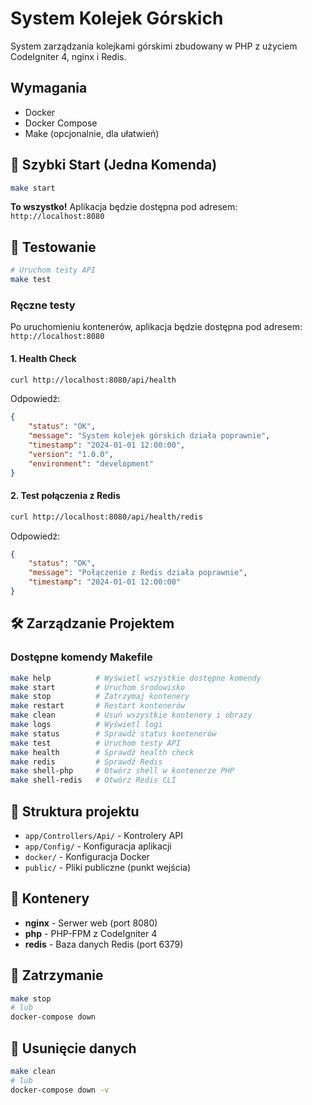 # System Kolejek Górskich

System zarządzania kolejkami górskimi zbudowany w PHP z użyciem CodeIgniter 4, nginx i Redis.

## Wymagania

- Docker
- Docker Compose
- Make (opcjonalnie, dla ułatwień)

## 🚀 Szybki Start (Jedna Komenda)

```bash
make start
```

**To wszystko!** Aplikacja będzie dostępna pod adresem: `http://localhost:8080`

## 🧪 Testowanie

```bash
# Uruchom testy API
make test
```

### Ręczne testy

Po uruchomieniu kontenerów, aplikacja będzie dostępna pod adresem: `http://localhost:8080`

#### 1. Health Check
```bash
curl http://localhost:8080/api/health
```

Odpowiedź:
```json
{
    "status": "OK",
    "message": "System kolejek górskich działa poprawnie",
    "timestamp": "2024-01-01 12:00:00",
    "version": "1.0.0",
    "environment": "development"
}
```

#### 2. Test połączenia z Redis
```bash
curl http://localhost:8080/api/health/redis
```

Odpowiedź:
```json
{
    "status": "OK",
    "message": "Połączenie z Redis działa poprawnie",
    "timestamp": "2024-01-01 12:00:00"
}
```

## 🛠️ Zarządzanie Projektem

### Dostępne komendy Makefile
```bash
make help          # Wyświetl wszystkie dostępne komendy
make start         # Uruchom środowisko
make stop          # Zatrzymaj kontenery
make restart       # Restart kontenerów
make clean         # Usuń wszystkie kontenery i obrazy
make logs          # Wyświetl logi
make status        # Sprawdź status kontenerów
make test          # Uruchom testy API
make health        # Sprawdź health check
make redis         # Sprawdź Redis
make shell-php     # Otwórz shell w kontenerze PHP
make shell-redis   # Otwórz Redis CLI
```



## 📁 Struktura projektu

- `app/Controllers/Api/` - Kontrolery API
- `app/Config/` - Konfiguracja aplikacji
- `docker/` - Konfiguracja Docker
- `public/` - Pliki publiczne (punkt wejścia)

## 🐳 Kontenery

- **nginx** - Serwer web (port 8080)
- **php** - PHP-FPM z CodeIgniter 4
- **redis** - Baza danych Redis (port 6379)

## 🛑 Zatrzymanie

```bash
make stop
# lub
docker-compose down
```

## 🧹 Usunięcie danych

```bash
make clean
# lub
docker-compose down -v
```